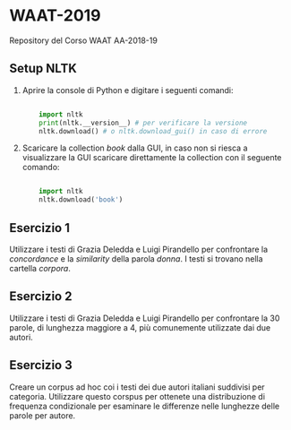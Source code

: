 # WAAT-2019
Repository del Corso WAAT AA-2018-19

## Setup NLTK


1. Aprire la console di Python e digitare i seguenti comandi:
    
    ```python
    
        import nltk
        print(nltk.__version__) # per verificare la versione
        nltk.download() # o nltk.download_gui() in caso di errore
    ```

2. Scaricare la collection _book_ dalla GUI, in caso non si riesca a visualizzare la GUI scaricare direttamente 
la collection con il seguente comando:

    ```python
    
        import nltk
        nltk.download('book') 
    ```
    
## Esercizio 1

Utilizzare i testi di Grazia Deledda e Luigi Pirandello per confrontare la _concordance_ e la _similarity_
della parola *donna*. I testi si trovano nella cartella _corpora_.

## Esercizio 2

Utilizzare i testi di Grazia Deledda e Luigi Pirandello per confrontare la 30 parole, di lunghezza maggiore a 4, più comunemente 
utilizzate dai due autori.

## Esercizio 3

Creare un corpus ad hoc coi i testi dei due autori italiani suddivisi per categoria. Utilizzare questo
corspus per ottenete una distribuzione di frequenza condizionale per esaminare le differenze nelle lunghezze 
delle parole per autore.

